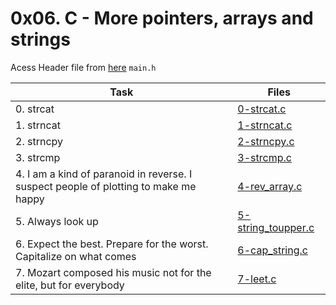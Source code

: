 # 0x06. C - More pointers, arrays and strings

Acess Header file from [here](./main.h) `main.h`

|Task|Files|
|----|-----|
|0. strcat|[0-strcat.c](./0-strcat.c)|
|1. strncat|[1-strncat.c](./1-strncat.c)|
|2. strncpy|[2-strncpy.c](./2-strncpy.c)|
|3. strcmp|[3-strcmp.c](./3-strcmp.c)|
|4. I am a kind of paranoid in reverse. I suspect people of plotting to make me happy|[4-rev_array.c](./4-rev_array.c)|
|5. Always look up|[5-string_toupper.c](./5-string_toupper.c)|
|6. Expect the best. Prepare for the worst. Capitalize on what comes|[6-cap_string.c](./6-cap_string.c)|
|7. Mozart composed his music not for the elite, but for everybody|[7-leet.c](./7-leet.c)|

